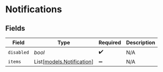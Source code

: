 # Notifications


## Fields

| Field                                                  | Type                                                   | Required                                               | Description                                            |
| ------------------------------------------------------ | ------------------------------------------------------ | ------------------------------------------------------ | ------------------------------------------------------ |
| `disabled`                                             | *bool*                                                 | :heavy_check_mark:                                     | N/A                                                    |
| `items`                                                | List[[models.Notification](../models/notification.md)] | :heavy_minus_sign:                                     | N/A                                                    |